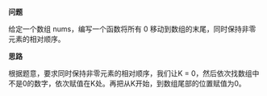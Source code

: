 **问题**

给定一个数组 nums，编写一个函数将所有 0 移动到数组的末尾，同时保持非零元素的相对顺序。

**思路**

根据题意，要求同时保持非零元素的相对顺序，我们让K = 0，然后依次找数组中不是0的数字，依次赋值在K处。再把从K开始，到数组尾部的位置赋值为0。










